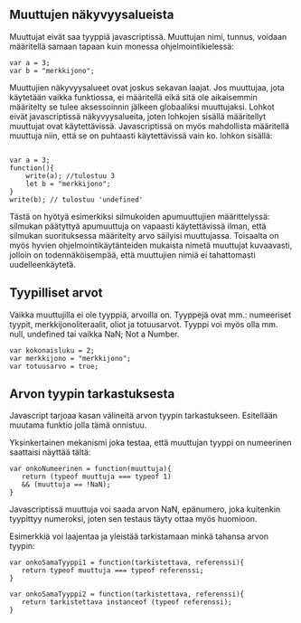 Muuttujen näkyvyysalueista
----------

Muuttujat eivät saa tyyppiä javascriptissä. Muuttujan nimi, tunnus, voidaan määritellä samaan tapaan kuin monessa ohjelmointikielessä:

<pre><code>var a = 3;
var b = "merkkijono";
</code></pre>

Muuttujien näkyvyysalueet ovat joskus sekavan laajat. Jos muuttujaa, jota käytetään vaikka funktiossa, ei määritellä eikä sitä ole aikaisemmin määritelty se tulee aksessoinnin jälkeen globaaliksi muuttujaksi. Lohkot eivät javascriptissä näkyvyysalueita, joten lohkojen sisällä määritellyt muuttujat ovat käytettävissä. Javascriptissä on myös mahdollista määritellä muuttuja niin, että se on puhtaasti käytettävissä vain ko. lohkon sisällä:

<pre><code>
var a = 3;
function(){
	write(a); //tulostuu 3
	let b = "merkkijono";
}
write(b); // tulostuu 'undefined'
</code></pre>

Tästä on hyötyä esimerkiksi silmukoiden apumuuttujien määrittelyssä: silmukan päätyttyä apumuuttuja on vapaasti käytettävissä ilman, että silmukan suorituksessa määritelty arvo säilyisi muuttujassa. Toisaalta on myös hyvien ohjelmointikäytänteiden mukaista nimetä muuttujat kuvaavasti, jolloin on todennäköisempää, että muuttujien nimiä ei tahattomasti uudelleenkäytetä.

Tyypilliset arvot
------------

Vaikka muuttujilla ei ole tyyppiä, arvoilla on. Tyyppejä ovat mm.: numeeriset tyypit, merkkijonoliteraalit, oliot ja totuusarvot. Tyyppi voi myös olla mm. null, undefined tai vaikka NaN; Not a Number.

<pre><code>var kokonaisluku = 2;
var merkkijono = "merkkijono";
var totuusarvo = true;
</code></pre>

Arvon tyypin tarkastuksesta
------------

Javascript tarjoaa kasan välineitä arvon tyypin tarkastukseen. Esitellään muutama funktio jolla tämä onnistuu.

Yksinkertainen mekanismi joka testaa, että muuttujan tyyppi on numeerinen saattaisi näyttää tältä:
<pre><code>var onkoNumeerinen = function(muuttuja){
   return (typeof muuttuja === typeof 1) 
   && (muuttuja == !NaN);
}
</code></pre>
Javascriptissä muuttuja voi saada arvon NaN, epänumero, joka kuitenkin tyypittyy numeroksi, joten sen testaus täyty ottaa myös huomioon.


Esimerkkiä voi laajentaa ja yleistää tarkistamaan minkä tahansa arvon tyypin:
<pre><code>var onkoSamaTyyppi1 = function(tarkistettava, referenssi){
   return typeof muuttuja === typeof referenssi;
}

var onkoSamaTyyppi2 = function(tarkistettava, referenssi){
   return tarkistettava instanceof (typeof referenssi);
}
</code></pre>


